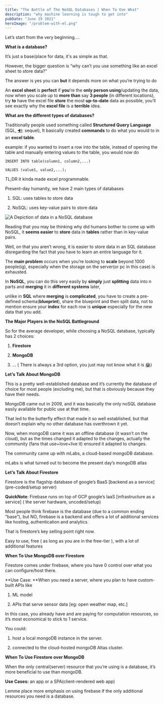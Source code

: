 ```yaml
---
title: "The Battle of The NoSQL Databases | When To Use What"
description: "why machine learning is tough to get into"
pubDate: "June 19 2021"
heroImage: "/problem-with-ml.png"
---
```


Let’s start from the very beginning….

**What is a database?**

It’s just a base/place for data, it's as simple as that.

However, the bigger question is “why can’t you use something like an excel sheet to store data?”

The answer is yes you can **but** it depends more on what you’re trying to do

An **excel sheet** is **perfect** if **you**’re the **only person using**/updating the data, now when you scale up to **more than** say **3 people** (in different locations), try **to** have the excel file **store** the most **up-to-date** data as possible, you’ll see exactly why the **excel file** is a **terrible** idea.

**What are the different types of databases?**

Traditionally people used something called **Structured Query Language** (SQL, [🔊](https://emojipedia.org/speaker-high-volume/#:~:text=A%20speaker%20cone%20displayed%20with,to%20Emoji%201.0%20in%202015.): sequel), It basically created **commands** to do what you would to in an **excel table**.

example: if you wanted to insert a row into the table, instead of opening the table and manually entering values to the table, you would now do

    INSERT INTO table(column1, column2,...)

    VALUES (value1, value2,...);

TL;DR it kinda made excel programmable.

Present-day humanity, we have 2 main types of databases

1.  SQL: uses tables to store data

2.  NoSQL: uses key-value pairs to store data

![A Depiction of data in a NoSQL database](https://cdn-images-1.medium.com/max/2000/1*nmORrH0sI9zETbKi5SMwlQ.png)

Reading that you may be thinking why did humans bother to come up with NoSQL, it **seems easier** to **store** data in **tables** rather than in key-value pairs.

Well, on that you aren’t wrong, it is easier to store data in an SQL database disregarding the fact that you have to learn an entire language for it.

The **main problem** occurs when you’re looking to **scale** beyond 1000 people(ig), especially when the storage on the server(or pc in this case) is exhausted.

In **NoSQL**, you can do this very easily by **simply** just **splitting** data into n parts and **merging** it in **different systems** later,

unlike in **SQL** where **merging** is **complicated**, you have to create a pre-defined schema(**blueprint**), share the blueprint and then split data, not to mention ensure your **index** for each row is **unique** especially for the new data that you add.

**The Major Players in the NoSQL Battleground**

So for the average developer, while choosing a NoSQL database, typically has 2 choices:

1.  **Firestore**

2.  **MongoDB**

3.  … ( There is always a 3rd option, you just may not know what it is [😂](https://emojipedia.org/face-with-tears-of-joy/))

**Let’s Talk About MongoDB**

This is a pretty well-established database and it’s currently the database of choice for most people (excluding me), but that is obviously because they have their needs.

MongoDB came out in 2009, and it was basically the only noSQL database easily available for public use at that time.

That led to the butterfly effect that made it so well established, but that doesn’t explain why no other database has overthrown it yet.

Now, when mongoDB came it was an offline database (it wasn’t on the cloud), but as the times changed it adapted to the changes, actually the community (fans that use+love+live it) ensured it adapted to changes.

The community came up with mLabs, a cloud-based mongoDB database.

mLabs is what turned out to become the present day’s mongoDB atlas

**Let’s Talk About Firestore**

Firestore is the flagship database of google’s BaaS [backend as a service] (pre-coded/setup server)

**QuickNote**: Firebase runs on top of GCP google’s IaaS [infrastructure as a service] ( the server hardware, uncoded/setup)

Most people think firebase is the database (due to a common ending “base”), but NO, firebase is a backend and offers a lot of additional services like hosting, authentication and analytics.

That is firestore’s key selling point right now.

Easy to use, free ( as long as you are in the free-tier ), with a lot of additional features

**When To Use MongoDB over Firestore**

Firestore comes under firebase, where you have 0 control over what you can configure/host there.

**Use Case: **When you need a server, where you plan to have custom-built APIs like

1.  ML model

2.  APIs that serve sensor data [eg: open weather map, etc.]

In this case, you already have and are paying for computation resources, so it’s most economical to stick to 1 service.

You could:

1.  host a local mongoDB instance in the server.

2.  connected to the cloud-hosted mongoDB Altas cluster.

**When To Use Firestore over MongoDB**

When the only central(server) resource that you’re using is a database, it’s more beneficial to use than mongoDB.

**Use Cases:** an app or a SPA(client-rendered web app)

Lemme place more emphasis on using firebase if the only additional resources you need is a database.
